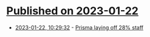 # [Published on 2023-01-22](index.md)

* [2023-01-22, 10:29:32](https://news.ycombinator.com/item?id=34476024) - [Prisma laying off 28% staff](https://www.prisma.io/blog/restructure-announcement-1a9ek279du8j)
